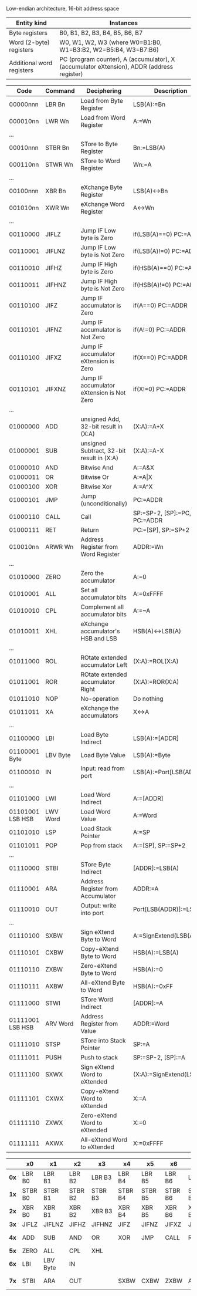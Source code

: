 Low-endian architecture, 16-bit address space

| Entity kind | Instances |
| ----------- | --------- |
| Byte registers | B0, B1, B2, B3, B4, B5, B6, B7 |
| Word (2-byte) registers | W0, W1, W2, W3 (where W0=B1:B0, W1=B3:B2, W2=B5:B4, W3=B7:B6) |
| Additional word registers | PC (program counter), A (accumulator), X (accumulator eXtension), ADDR (address register) |

| Code | Command | Deciphering | Description |
| ---- | ------- | ----------- | ----------- |
| 00000nnn | LBR Bn | Load from Byte Register | LSB(A):=Bn |
| 000010nn | LWR Wn | Load from Word Register | A:=Wn |
| ... |
| 00010nnn | STBR Bn | STore to Byte Register | Bn:=LSB(A) |
| 000110nn | STWR Wn | STore to Word Register | Wn:=A |
| ... |
| 00100nnn | XBR Bn | eXchange Byte Register | LSB(A)<->Bn |
| 001010nn | XWR Wn | eXchange Word Register | A<->Wn |
| ... |
| 00110000 | JIFLZ | Jump IF Low byte is Zero | if(LSB(A)==0) PC:=ADDR |
| 00110001 | JIFLNZ | Jump IF Low byte is Not Zero | if(LSB(A)!=0) PC:=ADDR |
| 00110010 | JIFHZ | Jump IF High byte is Zero | if(HSB(A)==0) PC:=ADDR |
| 00110011 | JIFHNZ | Jump IF High byte is Not Zero | if(HSB(A)!=0) PC:=ADDR |
| 00110100 | JIFZ | Jump IF accumulator is Zero | if(A==0) PC:=ADDR |
| 00110101 | JIFNZ | Jump IF accumulator is Not Zero | if(A!=0) PC:=ADDR |
| 00110100 | JIFXZ | Jump IF accumulator eXtension is Zero | if(X==0) PC:=ADDR |
| 00110101 | JIFXNZ | Jump IF accumulator eXtension is Not Zero | if(X!=0) PC:=ADDR |
| ... |
| 01000000 | ADD | unsigned Add, 32-bit result in (X:A)  | (X:A):=A+X |
| 01000001 | SUB | unsigned Subtract, 32-bit result in (X:A) | (X:A):=A-X |
| 01000010 | AND | Bitwise And | A:=A&X |
| 01000011 | OR | Bitwise Or | A:=A\|X |
| 01000100 | XOR | Bitwise Xor | A:=A^X |
| 01000101 | JMP | Jump (unconditionally) | PC:=ADDR |
| 01000110 | CALL | Call | SP:=SP-2, [SP]:=PC, PC:=ADDR |
| 01000111 | RET | Return | PC:=[SP], SP:=SP+2 |
| 010010nn | ARWR Wn | Address Register from Word Register | ADDR:=Wn |
| ... |
| 01010000 | ZERO | Zero the accumulator | A:=0 |
| 01010001 | ALL | Set all accumulator bits | A:=0xFFFF |
| 01010010 | CPL | Complement all accumulator bits | A:=~A |
| 01010011 | XHL | eXchange accumulator's HSB and LSB | HSB(A)<->LSB(A) |
| ... |
| 01011000 | ROL | ROtate extended accumulator Left | (X:A):=ROL(X:A) |
| 01011001 | ROR | ROtate extended accumulator Right | (X:A):=ROR(X:A) |
| 01011010 | NOP | No-operation | Do nothing |
| 01011011 | XA | eXchange the accumulators | X<->A |
| ... |
| 01100000 | LBI | Load Byte Indirect | LSB(A):=[ADDR] |
| 01100001 Byte | LBV Byte | Load Byte Value | LSB(A):=Byte |
| 01100010 | IN | Input: read from port | LSB(A):=Port[LSB(ADDR)] |
| ... |
| 01101000 | LWI | Load Word Indirect | A:=[ADDR] |
| 01101001 LSB HSB | LWV Word | Load Word Value | A:=Word |
| 01101010 | LSP | Load Stack Pointer | A:=SP |
| 01101011 | POP | Pop from stack | A:=[SP], SP:=SP+2 |
| ... |
| 01110000 | STBI | STore Byte Indirect | [ADDR]:=LSB(A) |
| 01110001 | ARA | Address Register from Accumulator | ADDR:=A |
| 01110010 | OUT | Output: write into port | Port[LSB(ADDR)]:=LSB(A) |
| ... |
| 01110100 | SXBW | Sign eXtend Byte to Word | A:=SignExtend(LSB(A)) |
| 01110101 | CXBW | Copy-eXtend Byte to Word | HSB(A):=LSB(A) |
| 01110110 | ZXBW | Zero-eXtend Byte to Word | HSB(A):=0 |
| 01110111 | AXBW | All-eXtend Byte to Word | HSB(A):=0xFF |
| 01111000 | STWI | STore Word Indirect | [ADDR]:=A |
| 01111001 LSB HSB | ARV Word | Address Register from Value | ADDR:=Word |
| 01111010 | STSP | STore into Stack Pointer | SP:=A |
| 01111011 | PUSH | Push to stack | SP:=SP-2, [SP]:=A |
| 01111100 | SXWX | Sign eXtend Word to eXtended | (X:A):=SignExtend(LSB(A)) |
| 01111101 | CXWX | Copy-eXtend Word to eXtended | X:=A |
| 01111110 | ZXWX | Zero-eXtend Word to eXtended | X:=0 |
| 01111111 | AXWX | All-eXtend Word to eXtended | X:=0xFFFF |



|   | x0 | x1 | x2 | x3 | x4 | x5 | x6 | x7 | x8 | x9 | xA | xB | xC | xD | xE | xF |
| - | -- | -- | -- | -- | -- | -- | -- | -- | -- | -- | -- | -- | -- | -- | -- | -- |
| **0x** | LBR B0 | LBR B1 | LBR B2 | LBR B3 | LBR B4 | LBR B5 | LBR B6 | LBR B7 | LWR W0 | LWR W1 | LWR W2 | LWR W3
| **1x** | STBR B0 | STBR B1 | STBR B2 | STBR B3 | STBR B4 | STBR B5 | STBR B6 | STBR B7 | STWR W0 | STWR W1 | STWR W2 | STWR W3 
| **2x** | XBR B0 | XBR B1 | XBR B2 | XBR B3 | XBR B4 | XBR B5 | XBR B6 | XBR B7 | XWR W0 | XWR W1 | XWR W2 | XWR W3 
| **3x** | JIFLZ | JIFLNZ | JIFHZ | JIFHNZ | JIFZ | JIFNZ | JIFXZ | JIFXNZ
| **4x** | ADD | SUB |  AND | OR | XOR | JMP | CALL | RET | ARWR W0 | ARWR W1 | ARWR W2 | ARWR W3
| **5x** | ZERO | ALL | CPL | XHL | | | | | ROL | ROR | NOP | XA |
| **6x** | LBI | LBV Byte | IN | | | | | | LWI | LWV Word | LSP | POP
| **7x** | STBI | ARA | OUT | | SXBW | CXBW | ZXBW | AXBW | STWI | ARV Word | STSP | PUSH | SXWX | CXWX | ZXWX | AXWX
